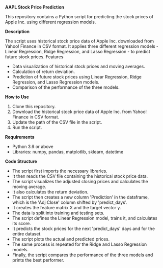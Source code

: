 **AAPL Stock Price Prediction**

This repository contains a Python script for predicting the stock prices of Apple Inc. using different regression models.

**Description**

The script uses historical stock price data of Apple Inc. downloaded from Yahoo! Finance in CSV format. It applies three different regression models - Linear Regression, Ridge Regression, and Lasso Regression - to predict future stock prices.
Features

- Data visualization of historical stock prices and moving averages.
- Calculation of return deviation.
- Prediction of future stock prices using Linear Regression, Ridge Regression, and Lasso Regression models.
- Comparison of the performance of the three models.
  
**How to Use**

1. Clone this repository.
2. Download the historical stock price data of Apple Inc. from Yahoo! Finance in CSV format.
3. Update the path of the CSV file in the script.
4. Run the script.


**Requirements**

- Python 3.6 or above
- Libraries: numpy, pandas, matplotlib, sklearn, datetime
  
**Code Structure**

- The script first imports the necessary libraries.
- It then reads the CSV file containing the historical stock price data.
- The script visualizes the adjusted closing prices and calculates the moving average.
- It also calculates the return deviation.
- The script then creates a new column 'Prediction' in the dataframe, which is the 'Adj Close' column shifted by 'predict_days'.
- It creates the feature matrix X and the target vector y.
- The data is split into training and testing sets.
- The script defines the Linear Regression model, trains it, and calculates its score.
- It predicts the stock prices for the next 'predict_days' days and for the entire dataset.
- The script plots the actual and predicted prices.
- The same process is repeated for the Ridge and Lasso Regression models.
- Finally, the script compares the performance of the three models and prints the best performer.
